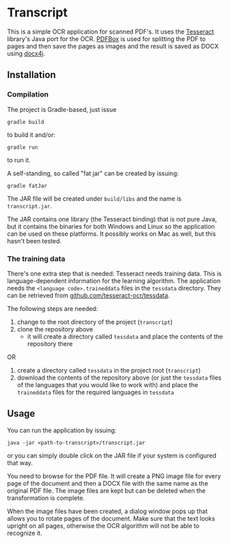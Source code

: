 # Transcript

This is a simple OCR application for scanned PDF's. It uses the
[Tesseract](https://github.com/bytedeco/javacpp-presets/tree/master/tesseract)
library's Java port for the OCR. [PDFBox](https://pdfbox.apache.org/) is used
for splitting the PDF to pages and then save the pages as images and the result
is saved as DOCX using [docx4j](https://www.docx4java.org/trac/docx4j).

## Installation

### Compilation

The project is Gradle-based, just issue

```
gradle build
```

to build it and/or:

```
gradle run
```

to run it.

A self-standing, so called "fat jar" can be created by issuing:

```
gradle fatJar
```

The JAR file will be created under `build/libs` and the name is `transcript.jar`.

The JAR contains one library (the Tesseract binding) that is not pure Java, but
it contains the binaries for both Windows and Linux so the application can be
used on these platforms. It possibly works on Mac as well, but this hasn't been
tested.

### The training data

There's one extra step that is needed: Tesseract needs training data. This is
language-dependent information for the learning algorithm. The application needs
the `<language code>.traineddata` files in the `tessdata` directory. They can be
retrieved from
[github.com/tesseract-ocr/tessdata](https://github.com/tesseract-ocr/tessdata).

The following steps are needed:

1.	change to the root directory of the project (`transcript`)
2.	clone the repository above
	-	it will create a directory called `tessdata` and place the contents
		of the repository there

OR

1.	create a directory called `tessdata` in the project root (`transcript`)
2.	download the contents of the repository above (or just the `tessdata` files
	of the languages that you would like to work with) and place the `traineddata`
	files for the required languages in `tessdata`

## Usage

You can run the application by issuing:

```
java -jar <path-to-transcript>/transcript.jar
```

or you can simply double click on the JAR file if your system is configured that
way.

You need to browse for the PDF file. It will create a PNG image file for every
page of the document and then a DOCX file with the same name as the original PDF
file. The image files are kept but can be deleted when the transformation is
complete.

When the image files have been created, a dialog window pops up that allows you
to rotate pages of the document. Make sure that the text looks upright on all
pages, otherwise the OCR algorithm will not be able to recognize it.
